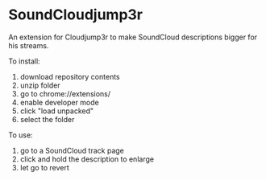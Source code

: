 # SoundCloudjump3r
An extension for Cloudjump3r to make SoundCloud descriptions bigger for his streams.

To install:
1. download repository contents
2. unzip folder
3. go to chrome://extensions/
4. enable developer mode
5. click "load unpacked"
6. select the folder

To use:
1. go to a SoundCloud track page
2. click and hold the description to enlarge
3. let go to revert
